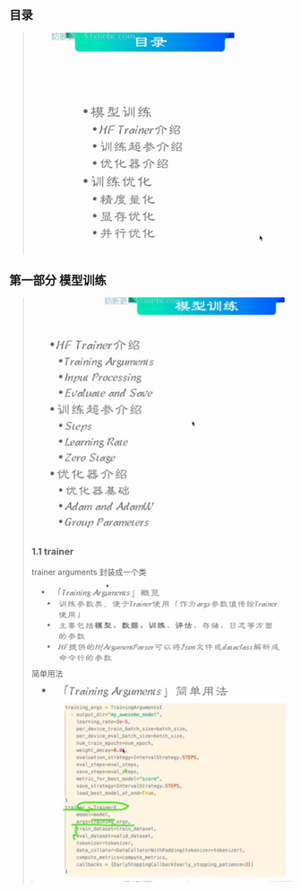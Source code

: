 ## **目录**
> ![Alt text](image-22.png)
## **第一部分 模型训练**
> ![Alt text](image-23.png)
> ### **1.1 trainer**
> trainer arguments 封装成一个类
> ![Alt text](image-24.png)
> 简单用法
> ![Alt text](image-25.png)